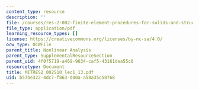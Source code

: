 ```yaml
---
content_type: resource
description: ''
file: /courses/res-2-002-finite-element-procedures-for-solids-and-structures-spring-2010/b57be3224dc7f863d00aa58a35c58768_MITRES2_002S10_lec1_13.pdf
file_type: application/pdf
learning_resource_types: []
license: https://creativecommons.org/licenses/by-nc-sa/4.0/
ocw_type: OCWFile
parent_title: Nonlinear Analysis
parent_type: SupplementalResourceSection
parent_uid: 4f0f5719-a469-9634-caf5-43161dea55c0
resourcetype: Document
title: MITRES2_002S10_lec1_13.pdf
uid: b57be322-4dc7-f863-d00a-a58a35c58768
---
```

